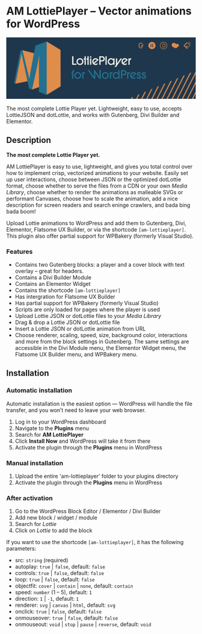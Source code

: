 # AM LottiePlayer – Vector animations for WordPress

![Awesome Vector Animations](/svn/assets/banner-1544x500.png)

The most complete Lottie Player yet. Lightweight, easy to use, accepts LottieJSON and dotLottie, and works with Gutenberg, Divi Builder and Elementor.

## Description

**The most complete Lottie Player yet.**

AM LottiePlayer is easy to use, lightweight, and gives you total control over how to implement crisp, vectorized animations to your website. Easily set up user interactions, choose between JSON or the optimized dotLottie format, choose whether to serve the files from a CDN or your own *Media Library*, choose whether to render the animations as malleable SVGs or performant Canvases, choose how to scale the animation, add a nice description for screen readers and search eninge crawlers, and bada bing bada boom!

Upload Lottie animations to WordPress and add them to Gutenberg, Divi, Elementor, Flatsome UX Builder, or via the shortcode `[am-lottieplayer]`. This plugin also offer partial support for WPBakery (formerly Visual Studio).

### Features

- Contains two Gutenberg blocks: a player and a cover block with text overlay – great for headers.
- Contains a Divi Builder Module
- Contains an Elementor Widget
- Contains the shortcode `[am-lottieplayer]`
- Has intergration for Flatsome UX Builder
- Has partial support for WPBakery (formerly Visual Studio)
- Scripts are only loaded for pages where the player is used
- Upload Lottie JSON or dotLottie files to your *Media Library*
- Drag & drop a Lottie JSON or dotLottie file
- Insert a Lottie JSON or dotLottie animation from URL
- Choose renderer, scaling, speed, size, background color, interactions and more from the block settings in Gutenberg. The same settings are accessible in the Divi Module menu, the Elementor Widget menu, the Flatsome UX Builder menu, and WPBakery menu.

## Installation

### Automatic installation

Automatic installation is the easiest option — WordPress will handle the file transfer, and you won’t need to leave your web browser.

1. Log in to your WordPress dashboard
2. Navigate to the **Plugins** menu
3. Search for **AM LottiePlayer**
4. Click **Install Now** and WordPress will take it from there
5. Activate the plugin through the **Plugins** menu in WordPress

### Manual installation

1. Upload the entire 'am-lottieplayer' folder to your plugins directory
2. Activate the plugin through the **Plugins** menu in WordPress

### After activation

1. Go to the WordPress Block Editor / Elementor / Divi Builder
2. Add new block / widget / module
3. Search for *Lottie*
4. Click on *Lottie* to add the block

If you want to use the shortcode `[am-lottieplayer]`, it has the following parameters:

- src: `string` (required)
- autoplay: `true` | `false`, default: `false`
- controls: `true` | `false`, default: `false`
- loop: `true` | `false`, default: `false`
- objectfit: `cover` | `contain` | `none`, default: `contain`
- speed: `number` (1 – 5), default: `1`
- direction: `1` | `-1`, default: `1`
- renderer: `svg` | `canvas` | `html`, default: `svg`
- onclick: `true` | `false`, default: `false`
- onmouseover: `true` | `false`, default: `false`
- onmouseout: `void` | `stop` | `pause` | `reverse`, default: `void`